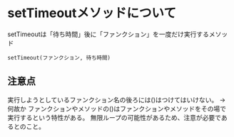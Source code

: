 # setTimeoutメソッドについて

setTimeoutは「待ち時間」後に「ファンクション」を一度だけ実行するメソッド

```
setTimeout(ファンクション, 待ち時間)
```

## 注意点
実行しようとしているファンクション名の後ろには()はつけてはいけない。
-> 何故か
  ファンクションやメソッドの()はファンクションやメソッドをその場で実行するという特性がある。
  無限ループの可能性があるため、注意が必要であるとのこと。
